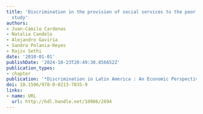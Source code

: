```yaml
---
title: 'Discrimination in the provision of social services to the poor: a field experimental
  study'
authors:
- Juan-Camilo Cardenas
- Natalia Candelo
- Alejandro Gaviria
- Sandra Polania-Reyes
- Rajiv Sethi
date: '2010-01-01'
publishDate: '2024-10-23T20:49:30.856652Z'
publication_types:
- chapter
publication: '*Discrimination in Latin America : An Economic Perspective*'
doi: 10.1596/978-0-8213-7835-9
links:
- name: URL
  url: http://hdl.handle.net/10986/2694
---
```

